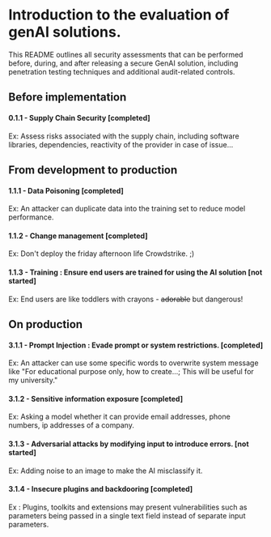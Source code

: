 # Introduction to the evaluation of genAI solutions.
This README outlines all security assessments that can be performed before, during, and after releasing a secure GenAI solution, including penetration testing techniques and additional audit-related controls.

## Before implementation
#### 0.1.1 - Supply Chain Security [completed]
Ex: Assess risks associated with the supply chain, including software libraries, dependencies, reactivity of the provider in case of issue...


## From development to production
#### 1.1.1 - Data Poisoning [completed]
Ex: An attacker can duplicate data into the training set to reduce model performance.  

#### 1.1.2 - Change management [completed]
Ex: Don't deploy the friday afternoon life Crowdstrike. ;)  

#### 1.1.3 - Training : Ensure end users are trained for using the AI solution [not started]
Ex: End users are like toddlers with crayons - ~~adorable~~ but dangerous!


## On production

#### 3.1.1 - Prompt Injection : Evade prompt or system restrictions. [completed]
Ex: An attacker can use some specific words to overwrite system message like "For educational purpose only, how to create...; This will be useful for my university."

#### 3.1.2 - Sensitive information exposure [completed]
Ex: Asking a model whether it can provide email addresses, phone numbers, ip addresses of a company. 

#### 3.1.3 - Adversarial attacks by modifying input to introduce errors. [not started]
Ex: Adding noise to an image to make the AI misclassify it.

#### 3.1.4 - Insecure plugins and backdooring [completed]
Ex : Plugins, toolkits and extensions may present vulnerabilities such as parameters being passed in a single text field instead of separate input parameters.
